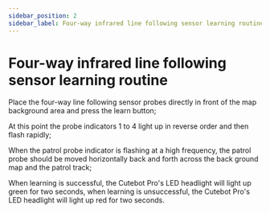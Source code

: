 ```yaml
---
sidebar_position: 2
sidebar_label: Four-way infrared line following sensor learning routine
---
```


# Four-way infrared line following sensor learning routine

Place the four-way line following sensor probes directly in front of the map background area and press the learn button;

At this point the probe indicators 1 to 4 light up in reverse order and then flash rapidly;

When the patrol probe indicator is flashing at a high frequency, the patrol probe should be moved horizontally back and forth across the back ground map and the patrol track;

When learning is successful, the Cutebot Pro's LED headlight will light up green for two seconds, when learning is unsuccessful, the Cutebot Pro's LED headlight will light up red for two seconds.
